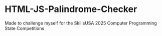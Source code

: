 # HTML-JS-Palindrome-Checker
Made to challenge myself for the SkillsUSA 2025 Computer Programming State Competitions
